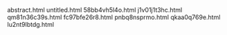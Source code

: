 abstract.html
untitled.html
58bb4vh5l4o.html
j1v01j1t3hc.html
qm81n36c39s.html
fc97bfe26r8.html
pnbq8nsprmo.html
qkaa0q769e.html
lu2nt9lbtdg.html